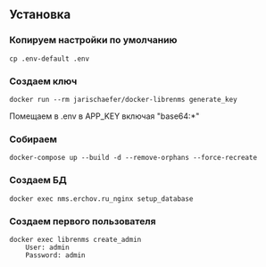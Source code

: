 
## Установка  
### Копируем настройки по умолчанию  
```
cp .env-default .env
```
### Создаем ключ  
```
docker run --rm jarischaefer/docker-librenms generate_key
```
Помещаем в .env в APP_KEY включая "base64:*"  

### Собираем  
```
docker-compose up --build -d --remove-orphans --force-recreate
```
### Создаем БД  
```
docker exec nms.erchov.ru_nginx setup_database
```
### Создаем первого пользователя  
```
docker exec librenms create_admin
    User: admin
    Password: admin
```

